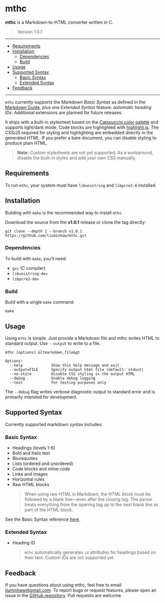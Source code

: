 # mthc

**mthc** is a Markdown-to-HTML converter written in C. 

> Version 1.0.1

---

- [Requirements](#requirements)
- [Installation](#installation)
    - [Dependencies](#dependencies)
    - [Build](#build)
- [Usage](#usage)
- [Supported Syntax](#supported-syntax)
    - [Basic Syntax](#basic-syntax)
    - [Extended Syntax](#extended-syntax)
- [Feedback](#feedback)

---

`mthc` currently supports the Markdown *Basic Syntax* as defined in the [Markdown Guide](https://www.markdownguide.org/basic-syntax/), plus one *Extended Syntax* feature: *automatic heading IDs*. Additional extensions are planned for future releases.

It ships with a built-in stylesheet based on the [Catppuccin color palette](https://catppuccin.com/palette/) and supports light/dark mode. Code blocks are highlighted with [highlight.js](https://highlightjs.org/). The CSS/JS required for styling and highlighting are embedded directly in the generated HTML. If you prefer a bare document, you can disable styling to produce plain HTML.

> **Note:** Custom stylesheets are not yet supported. As a workaround, disable the built-in styles and add your own CSS manually.

## Requirements
To run `mthc`, your system must have `libunistring` and `libpcre2-8` installed.

## Installation
Building with `make` is the recommended way to install `mthc`.

Download the source from the **v1.0.1** release or clone the tag directly:

    git clone --depth 1 --branch v1.0.1 https://github.com/liuminhaw/mthc.git

### Dependencies
To build with `make`, you’ll need:
- `gcc` (C compiler)
- `libunistring-dev`
- `libpcre2-dev`

### Build
Build with a single `make` command:

    make

## Usage
Using `mthc` is simple. Just provide a Markdown file and mthc writes HTML to standard output. Use `--output` to write to a file.

    mthc [options] &ltmarkdown_file&gt
     
    Options:
      --help             Show this help message and exit
      --output=FILE      Specify output html file (default: stdout)
      --no-style         Disable CSS styling in the output HTML
      --debug            Enable debug logging
      --test             For testing purposes only

The `--debug` flag writes verbose diagnostic output to standard error and is primarily intended for development.

## Supported Syntax
Currently supported markdown syntax includes:

### Basic Syntax
- Headings (levels 1-6)
- Bold and Italic text
- Blockquotes
- Lists (ordered and unordered)
- Code blocks and inline code
- Links and images
- Horizontal rules
- Raw HTML blocks
    > When using raw HTML in Markdown, the HTML block must be followed by a blank line—even after the closing tag. The parser treats everything from the opening tag up to the next blank line as part of the HTML block.

See the Basic Syntax reference [here](https://www.markdownguide.org/basic-syntax/).

### Extended Syntax
- Heading ID
    > `mthc` automatically generates `id` attributes for headings based on their text. Custom IDs are not supported yet.

## Feedback 
If you have questions about using mthc, feel free to email <liuminhaw@gmail.com>.
To report bugs or request features, please open an issue in the [GitHub repository](https://github.com/liuminhaw/mthc). Pull requests are welcome.

